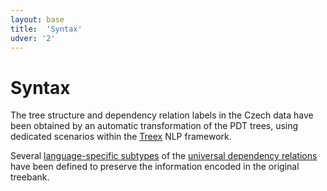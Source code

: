 ```yaml
---
layout: base
title:  'Syntax'
udver: '2'
---
```


# Syntax

The tree structure and dependency relation labels in the Czech data have been obtained
by an automatic transformation of the PDT trees,
using dedicated scenarios within the
<a href="http://ufal.mff.cuni.cz/treex">Treex</a> NLP framework.

Several [language-specific subtypes](../dep/index.html)
of the [universal dependency relations](../../u/dep/index.html) have been defined
to preserve the information encoded in the original treebank.
